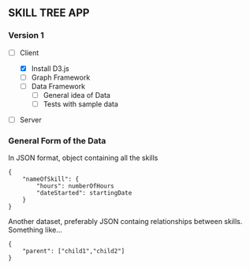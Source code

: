 ## SKILL TREE APP

### Version 1
* [ ] Client
    * [x] Install D3.js
    * [ ] Graph Framework
    * [ ] Data Framework
        * [ ] General idea of Data
        * [ ] Tests with sample data
* [ ] Server


### General Form of the Data
In JSON format, object containing all the skills
```
{
    "nameOfSkill": {
        "hours": numberOfHours
        "dateStarted": startingDate
    }
}
```


Another dataset, preferably JSON containg relationships between skills. Something like...
```
{
    "parent": ["child1","child2"]
}
```
